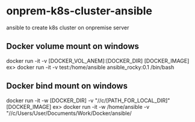 # onprem-k8s-cluster-ansible
ansible to create k8s cluster on onpremise server

## Docker volume mount on windows

docker run -it -v [DOCKER_VOL_ANEM]:[DOCKER_DIR] [DOCKER_IMAGE]
ex> docker run -it -v test:/home/ansible  ansible_rocky:0.1 /bin/bash


## Docker bind mount on windows

docker run -it -w [DOCKER_DIR] -v "//c/[PATH_FOR_LOCAL_DIR]" [DOCKER_IMAGE]
ex> docker run -it -w /home/ansible -v "//c/Users/User/Documents/Work/Docker/ansible/
